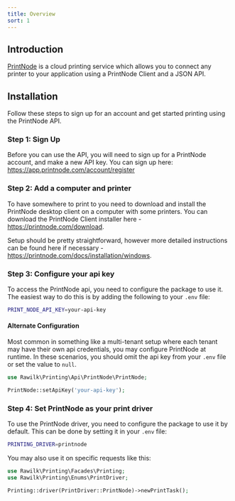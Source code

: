```yaml
---
title: Overview
sort: 1
---
```


## Introduction

[PrintNode](https://printnode.com) is a cloud printing service which allows you to connect any printer to your application using a PrintNode Client and a JSON API.

## Installation

Follow these steps to sign up for an account and get started printing using the PrintNode API.

### Step 1: Sign Up

Before you can use the API, you will need to sign up for a PrintNode account, and make a new API key. You can sign up here: https://app.printnode.com/account/register

### Step 2: Add a computer and printer

To have somewhere to print to you need to download and install the PrintNode desktop client on a computer with some printers. You can download the PrintNode Client installer here - https://printnode.com/download.

Setup should be pretty straightforward, however more detailed instructions can be found here if necessary - https://printnode.com/docs/installation/windows.

### Step 3: Configure your api key

To access the PrintNode api, you need to configure the package to use it. The easiest way to do this is by adding the following to your `.env` file:

```bash
PRINT_NODE_API_KEY=your-api-key
```

#### Alternate Configuration

Most common in something like a multi-tenant setup where each tenant may have their own api credentials, you may configure PrintNode at runtime. In these scenarios, you should omit the api key from your `.env` file or set the value to `null`.

```php
use Rawilk\Printing\Api\PrintNode\PrintNode;

PrintNode::setApiKey('your-api-key');
```

### Step 4: Set PrintNode as your print driver

To use the PrintNode driver, you need to configure the package to use it by default. This can be done by setting it in your `.env` file:

```bash
PRINTING_DRIVER=printnode
```

You may also use it on specific requests like this:

```php
use Rawilk\Printing\Facades\Printing;
use Rawilk\Printing\Enums\PrintDriver;

Printing::driver(PrintDriver::PrintNode)->newPrintTask();
```
